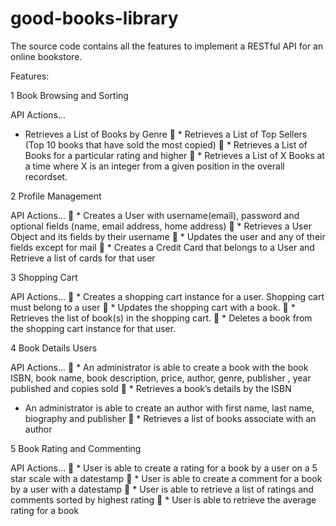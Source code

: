 # good-books-library
The source code contains all the features to implement a RESTful API for an online bookstore.

Features:

1 Book Browsing and Sorting
    
API Actions...
  * Retrieves a List of Books by Genre
 * Retrieves a List of Top Sellers (Top 10 books that have sold the most copied)
 * Retrieves a List of Books for a particular rating and higher
 * Retrieves a List of X Books at a time where X is an integer from a given position 
    in the overall recordset.

2 Profile Management

API Actions...
 * Creates a User with username(email), password and optional fields (name, 
    email address, home address)
 * Retrieves a User Object and its fields by their username
 * Updates the user and any of their fields except for mail
 * Creates a Credit Card that belongs to a User and Retrieve a list of cards for 
    that user

3 Shopping Cart

API Actions...
 * Creates a shopping cart instance for a user. Shopping cart must belong to a 
    user
 * Updates the shopping cart with a book.
 * Retrieves the list of book(s) in the shopping cart.
 * Deletes a book from the shopping cart instance for that user.

4 Book Details Users

API Actions...
 * An administrator is able to create a book with the book ISBN, book 
    name, book description, price, author, genre, publisher , year published and 
    copies sold
 * Retrieves a book’s details by the ISBN
  * An administrator is able to create an author with first name, last 
    name, biography and publisher
 * Retrieves a list of books associate with an author

5 Book Rating and Commenting

API Actions...
 * User is able to create a rating for a book by a user on a 5 star scale with a 
    datestamp
 * User is able to create a comment for a book by a user with a datestamp
 * User is able to retrieve a list of ratings and comments sorted by highest 
    rating 
 * User is able to retrieve the average rating for a book
